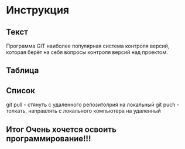 # Инструкция

## Текст
Программа GIT наиболее популярная система контроля версий, которая берёт на себя вопросы контроля версий над проектом.
## Таблица

## Список
git pull - стянуть с удаленного репозитолрия на локальный
git puch - толкать, направлять с локального компьютера на удаленный

## Итог Очень хочется освоить программирование!!!
